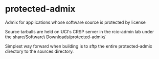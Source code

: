 # protected-admix
Admix for applications whose software source is protected by license

Source tarballs are held on UCI's CRSP server in the rcic-admin lab 
under the share/Software\ Downloads/protected-admix/

Simplest way forward when building is to sftp the entire protected-admix directory to the sources directory.


